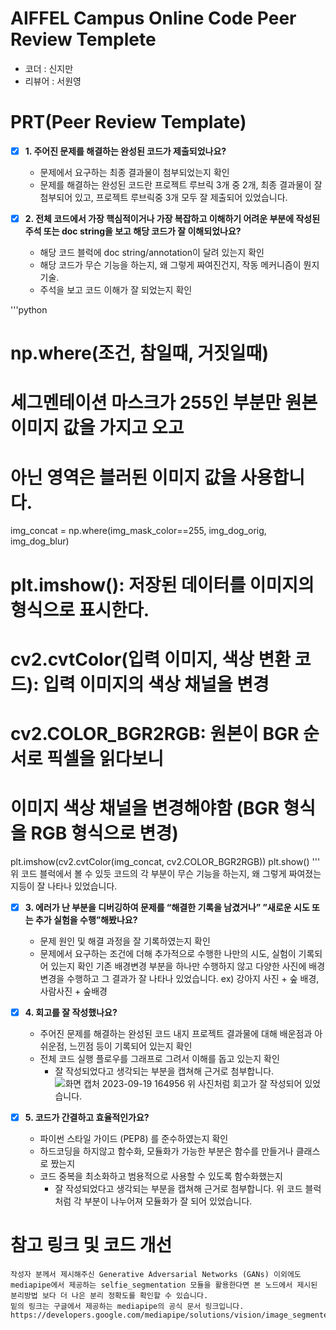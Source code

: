 # AIFFEL Campus Online Code Peer Review Templete
- 코더 : 신지만
- 리뷰어 : 서원영


# PRT(Peer Review Template)
- [X]  **1. 주어진 문제를 해결하는 완성된 코드가 제출되었나요?**
    - 문제에서 요구하는 최종 결과물이 첨부되었는지 확인
    - 문제를 해결하는 완성된 코드란 프로젝트 루브릭 3개 중 2개, 
    최종 결과물이 잘 첨부되어 있고, 프로젝트 루브릭중 3개 모두 잘 제출되어 있었습니다.
        
    
- [X]  **2. 전체 코드에서 가장 핵심적이거나 가장 복잡하고 이해하기 어려운 부분에 작성된 
주석 또는 doc string을 보고 해당 코드가 잘 이해되었나요?**
    - 해당 코드 블럭에 doc string/annotation이 달려 있는지 확인
    - 해당 코드가 무슨 기능을 하는지, 왜 그렇게 짜여진건지, 작동 메커니즘이 뭔지 기술.
    - 주석을 보고 코드 이해가 잘 되었는지 확인

'''python
 # np.where(조건, 참일때, 거짓일때)
# 세그멘테이션 마스크가 255인 부분만 원본 이미지 값을 가지고 오고
# 아닌 영역은 블러된 이미지 값을 사용합니다.
img_concat = np.where(img_mask_color==255, img_dog_orig, img_dog_blur)
# plt.imshow(): 저장된 데이터를 이미지의 형식으로 표시한다.
# cv2.cvtColor(입력 이미지, 색상 변환 코드): 입력 이미지의 색상 채널을 변경
# cv2.COLOR_BGR2RGB: 원본이 BGR 순서로 픽셀을 읽다보니
# 이미지 색상 채널을 변경해야함 (BGR 형식을 RGB 형식으로 변경)
plt.imshow(cv2.cvtColor(img_concat, cv2.COLOR_BGR2RGB))
plt.show()
'''
위 코드 블럭에서 볼 수 있듯 코드의 각 부분이 무슨 기능을 하는지, 왜 그렇게 짜여졌는지등이 잘 나타나 있었습니다.
        
- [X]  **3. 에러가 난 부분을 디버깅하여 문제를 “해결한 기록을 남겼거나” 
”새로운 시도 또는 추가 실험을 수행”해봤나요?**
    - 문제 원인 및 해결 과정을 잘 기록하였는지 확인
    - 문제에서 요구하는 조건에 더해 추가적으로 수행한 나만의 시도, 
    실험이 기록되어 있는지 확인
        기존 배경변경 부분을 하나만 수행하지 않고 다양한 사진에 배경 변경을 수행하고 그 결과가 잘 나타나 있었습니다. ex) 강아지 사진 + 숲 배경, 사람사진 + 숲배경
        
- [X]  **4. 회고를 잘 작성했나요?**
    - 주어진 문제를 해결하는 완성된 코드 내지 프로젝트 결과물에 대해
    배운점과 아쉬운점, 느낀점 등이 기록되어 있는지 확인
    - 전체 코드 실행 플로우를 그래프로 그려서 이해를 돕고 있는지 확인
        - 잘 작성되었다고 생각되는 부분을 캡쳐해 근거로 첨부합니다.
        ![화면 캡처 2023-09-19 164956](https://github.com/comandi1969/AIFFEL_Online_Quest/assets/66249499/a099e490-1d71-4c73-bd31-f2d2c6228fcb)
    위 사진처럼 회고가 잘 작성되어 있었습니다.

- [X]  **5. 코드가 간결하고 효율적인가요?**
    - 파이썬 스타일 가이드 (PEP8) 를 준수하였는지 확인
    - 하드코딩을 하지않고 함수화, 모듈화가 가능한 부분은 함수를 만들거나 클래스로 짰는지
    - 코드 중복을 최소화하고 범용적으로 사용할 수 있도록 함수화했는지
        - 잘 작성되었다고 생각되는 부분을 캡쳐해 근거로 첨부합니다.
    위 코드 블럭처럼 각 부분이 나누어져 모듈화가 잘 되어 있었습니다.

# 참고 링크 및 코드 개선
```
작성자 분께서 제시해주신 Generative Adversarial Networks (GANs) 이외에도 mediapipe에서 제공하는 selfie_segmentation 모듈을 활용한다면 본 노드에서 제시된 분리방법 보다 더 나은 분리 정확도를 확인할 수 있습니다.
밑의 링크는 구글에서 제공하는 mediapipe의 공식 문서 링크입니다.
https://developers.google.com/mediapipe/solutions/vision/image_segmenter/python

```
